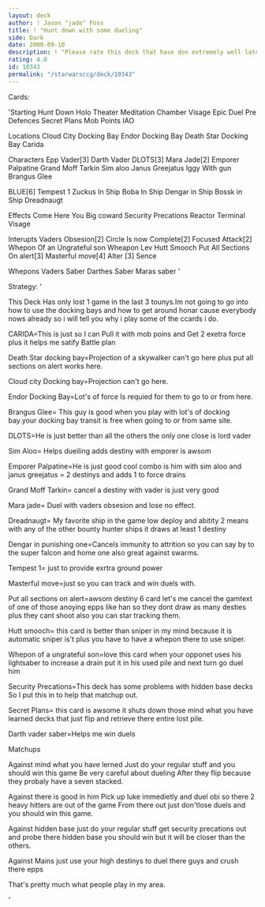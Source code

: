 ```yaml
---
layout: deck
author: ! Jason "jade" Foss
title: ! "Hunt down with some dueling"
side: Dark
date: 2000-09-10
description: ! "Please rate this deck that hase don extremely well lately for me."
rating: 4.0
id: 10343
permalink: "/starwarsccg/deck/10343"
---
```

Cards: 

'Starting
Hunt Down
Holo Theater
Meditation Chamber
Visage
Epic Duel
Pre Defences
Secret Plans
Mob Points
IAO

Locations
Cloud City Docking Bay
Endor Docking Bay
Death Star Docking Bay
Carida

Characters
Epp Vader[3]
Darth Vader DLOTS[3]
Mara Jade[2]
Emporer Palpatine
Grand Moff Tarkin
Sim aloo
Janus Greejatus
Iggy With gun
Brangus Glee

BLUE[6]
Tempest 1
Zuckus In Ship
Boba In Ship
Dengar in Ship
Bossk in Ship
Dreadnaugt

Effects
Come Here You Big coward
Security Precations
Reactor Terminal
Visage

Interupts
Vaders Obsesion[2]
Circle Is now Complete[2]
Focused Attack[2]
Whepon Of an Ungrateful son
Wheapon Lev
Hutt Smooch
Put All Sections On alert[3]
Masterful move[4]
Alter [3]
Sence

Whepons
Vaders Saber
Darthes Saber
Maras saber
'

Strategy: '

This Deck Has only lost 1 game in the last 3 tounys.Im not going to go into how to use the docking bays and how to get around honar cause everybody nows already so i will tell you why i play some of the ccards i do.

CARIDA=This is just so I can Pull it with mob poins and Get 2 exetra force plus it helps me satify Battle plan

Death Star docking bay=Projection of a skywalker can't go here plus put all sections on alert works here.

Cloud city Docking bay=Projection can't go here.

Endor Docking Bay=Lot's of force Is requied for them  to go to or from here.

Brangus Glee= This guy is good when you play with lot's of docking bay.your docking bay transit is free when going to or from same site.

DLOTS=He is just better than all the others the only one close is lord vader

Sim Aloo= Helps dueiling adds destiny with emporer is awsom

Emporer Palpatine=He is just good cool combo is him with sim aloo and janus greejatus = 2 destinys and adds 1 to force drains

Grand Moff Tarkin= cancel a destiny with vader is just very good

Mara jade= Duel with vaders obsesion and lose no effect.

Dreadnaugt= My favorite ship in the game low deploy and abitity 2 means with any of the other bounty hunter ships it draws at least 1 destiny

Dengar in punishing one=Cancels immunity to attrition so you can say by to the super falcon and home one also great against swarms.

Tempest 1= just to provide exrtra ground power

Masterful move=just so you can track and win duels
with.

Put all sections on alert=awsom destiny 6 card let's me cancel the gamtext of one of those anoying epps like han so they dont draw as many desties plus they cant shoot also you can star tracking them.

Hutt smooch= this card is better than sniper in my mind because it is automatic sniper is't plus you have to have a whepon there to use sniper.

Whepon of a ungrateful son=love this card when your opponet uses his lightsaber to increase a drain put it in his used pile and next turn go duel him

Security Precations=This deck has some problems with hidden base decks So I put this in to help that matchup out.

Secret Plans= this card is awsome it shuts down those mind what you have learned decks that just flip and retrieve there entire lost pile.

Darth vader saber=Helps me win duels

Matchups

Against mind what you have lerned
Just do your regular stuff and you should win this game Be very careful about dueling After they flip because they probaly have a seven stacked.

Against there is good in him
Pick up luke immedietly and duel obi so
there 2 heavy hitters are out of the game
From there out just don'tlose duels and you should win this game.

Against hidden base
just do your regular stuff get security
precations out and probe there hidden base
you should win but it will be closer than the
others.

Against Mains
just use your high destinys to duel there guys and crush there epps

That's pretty much what people play in my area.






'
